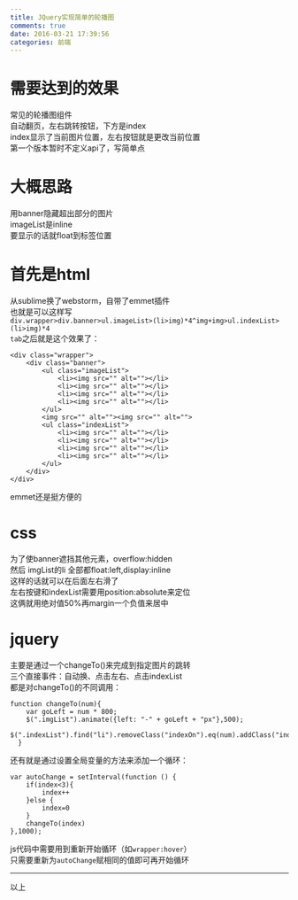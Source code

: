 ```yaml
---
title: JQuery实现简单的轮播图
comments: true
date: 2016-03-21 17:39:56
categories: 前端
---
```


# 需要达到的效果
常见的轮播图组件  
自动翻页，左右跳转按钮，下方是index  
index显示了当前图片位置，左右按钮就是更改当前位置  
第一个版本暂时不定义api了，写简单点  
# 大概思路
用banner隐藏超出部分的图片   
imageList是inline  
要显示的话就float到标签位置  	
# 首先是html  
从sublime换了webstorm，自带了emmet插件  
也就是可以这样写  
`div.wrapper>div.banner>ul.imageList>(li>img)*4^img+img>ul.indexList>(li>img)*4`  
`tab`之后就是这个效果了：  
```
<div class="wrapper">
    <div class="banner">
        <ul class="imageList">
            <li><img src="" alt=""></li>
            <li><img src="" alt=""></li>
            <li><img src="" alt=""></li>
            <li><img src="" alt=""></li>
        </ul>
        <img src="" alt=""><img src="" alt="">
        <ul class="indexList">
            <li><img src="" alt=""></li>
            <li><img src="" alt=""></li>
            <li><img src="" alt=""></li>
            <li><img src="" alt=""></li>
        </ul>
    </div>
</div>
```

emmet还是挺方便的  

# css
为了使banner遮挡其他元素，overflow:hidden  
然后 imgList的li 全部都float:left,display:inline  
这样的话就可以在后面左右滑了  
左右按键和indexList需要用position:absolute来定位  
这俩就用绝对值50%再margin一个负值来居中  

# jquery
主要是通过一个changeTo()来完成到指定图片的跳转   
三个直接事件：自动换、点击左右、点击indexList  
都是对changeTo()的不同调用：  
```
function changeTo(num){ 
    var goLeft = num * 800;
    $(".imgList").animate({left: "-" + goLeft + "px"},500);
    $(".indexList").find("li").removeClass("indexOn").eq(num).addClass("indexOn");
  }
```
还有就是通过设置全局变量的方法来添加一个循环：  
```
var autoChange = setInterval(function () {
    if(index<3){
        index++
    }else {
        index=0
    }
    changeTo(index)
},1000);
```
js代码中需要用到重新开始循环（如`wrapper:hover`）  
只需要重新为`autoChange`赋相同的值即可再开始循环  
***
以上
